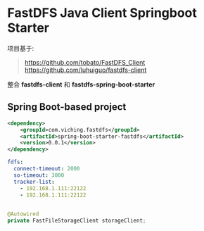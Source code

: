 # FastDFS Java Client Springboot Starter

项目基于:
> https://github.com/tobato/FastDFS_Client  
> https://github.com/luhuiguo/fastdfs-client

整合 **fastdfs-client** 和 **fastdfs-spring-boot-starter**

## Spring Boot-based project

```xml
<dependency>
    <groupId>com.viching.fastdfs</groupId>
    <artifactId>spring-boot-starter-fastdfs</artifactId>
    <version>0.0.1</version>
</dependency>
```

```yml
fdfs:
  connect-timeout: 2000
  so-timeout: 3000
  tracker-list:
    - 192.168.1.111:22122
    - 192.168.1.111:22122
    
```

```java
@Autowired
private FastFileStorageClient storageClient;
```
